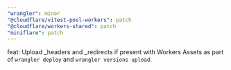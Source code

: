 ```yaml
---
"wrangler": minor
"@cloudflare/vitest-pool-workers": patch
"@cloudflare/workers-shared": patch
"miniflare": patch
---
```


feat: Upload \_headers and \_redirects if present with Workers Assets as part of `wrangler deploy` and `wrangler versions upload`.
